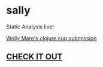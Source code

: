 # sally

Static Analysis live!

[Wolly Mare's clojure cup submission](https://clojurecup.com/#/apps/sally)

## [CHECK IT OUT](http://sally.clojurecup.com/)
